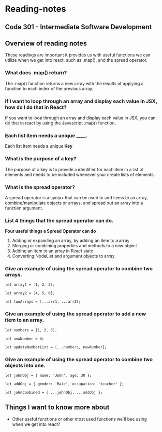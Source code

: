 # Reading-notes

## Code 301 - Intermediate Software Development

## Overview of reading notes

These readings are important it provides us with useful functions we can utilize when we get into react, such as .map(), and the spread operator.

### What does .map() return?

The .map() function returns a new array with the results of applying a function to each index of the previous array.

### If I want to loop through an array and display each value in JSX, how do I do that in React?

If you want to loop through an array and display each value in JSX, you can do that in react by using the Javascript .map() function.

### Each list item needs a unique ____.

 Each list item needs a unique **Key**

### What is the purpose of a key?

The purpose of a key is to provide a identifier for each item in a list of elements and needs to be included whenever your create lists of elements. 

### What is the spread operator?

A spread operator is a syntax that can be used to add items to an array, combine/manipulate objects or arrays, and spread out an array into a function argument.

### List 4 things that the spread operator can do.

**Four useful things a Spread Operator can do**

1. Adding or expanding an array, by adding an item to a array
2. Merging or combining properties and methods to a new object
3. Adding an item to an array in React state
4. Converting NodeList and argument objects to array.


### Give an example of using the spread operator to combine two arrays.

`let array1 = [1, 2, 3];`

`let array2 = [4, 5, 6];`

`let twoArrays = [...arr1, ...arr2];`

### Give an example of using the spread operator to add a new item to an array.

`let numbers = [1, 2, 3];`

`let newNumber = 4;`

`let updateNumberList = [...numbers, newNumber];`

### Give an example of using the spread operator to combine two objects into one.

`let johnObj = { name: 'John', age: 30 };`

`let addObj = { gender: 'Male', occupation: 'teacher' };`

`let johnCombined = { ...johnObj, ...addObj };`

## Things I want to know more about

* Other useful functions or other most used functions we'll bee using when we get into react?